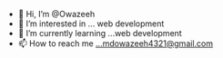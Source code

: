 - 👋 Hi, I’m @Owazeeh
- 👀 I’m interested in ... web development
- 🌱 I’m currently learning ...web development
- 📫 How to reach me ...mdowazeeh4321@gmail.com

<!---
Owazeeh/Owazeeh is a ✨ special ✨ repository because its `README.md` (this file) appears on your GitHub profile.
You can click the Preview link to take a look at your changes.
--->
